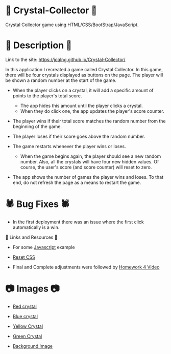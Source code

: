 # 💎 Crystal-Collector 💎 
Crystal Collector game using HTML/CSS/BootStrap/JavaScript.

# 📝 Description 📝
Link to the site: https://jcqlng.github.io/Crystal-Collector/

In this application I recreated a game called Crystal Collector. In this game, there will be four crystals displayed as buttons on the page. The player will be shown a random number at the start of the game.

   * When the player clicks on a crystal, it will add a specific amount of points to the player's total score. 

     * The app hides this amount until the player clicks a crystal.
     * When they do click one, the app updates the player's score counter.

   * The player wins if their total score matches the random number from the beginning of the game.

   * The player loses if their score goes above the random number.

   * The game restarts whenever the player wins or loses.

     * When the game begins again, the player should see a new random number. Also, all the crystals will have four new hidden values. Of course, the user's score (and score counter) will reset to zero.

   * The app shows the number of games the player wins and loses. To that end, do not refresh the page as a means to restart the game.
   
# 🕷️ Bug Fixes 🕷️

* In the first deployment there was an issue where the first click automatically is a win. 

🔗 Links and Resources 🔗
* For some [Javascript](https://codepen.io/karadi/pen/dvoPaP) example 

* [Reset CSS](https://meyerweb.com/eric/tools/css/reset/)

* Final and Complete adjustments were followed by [Homework 4 Video](https://www.youtube.com/watch?v=ki36iUBbCDY&feature=youtu.be) 


# 📷 Images 📷
  * [Red crystal](https://www.google.com/url?sa=i&url=http%3A%2F%2Fwww.crystalcompany.com%2Fdiamond-red.html&psig=AOvVaw3NoQ4SHSZOQ7pXizcTG7gC&ust=1587939527084000&source=images&cd=vfe&ved=0CAIQjRxqFwoTCKCnre3NhOkCFQAAAAAdAAAAABAE)

  * [Blue crystal](https://www.google.com/url?sa=i&url=http%3A%2F%2Fwww.thejewelleryeditor.com%2Fwhats-on%2Fauctions%2Fflawless-vivid-blue-diamond-renamed-the-winston-blue-and-sets-new-world-record%2F&psig=AOvVaw3PCMIFg88jZLzezRdLkmho&ust=1587939768115000&source=images&cd=vfe&ved=0CAIQjRxqFwoTCLj746_PhOkCFQAAAAAdAAAAABAc)

  * [Yellow Crystal](https://www.google.com/url?sa=i&url=https%3A%2F%2Fgeology.com%2Fdiamond%2Fyellow-diamonds%2F&psig=AOvVaw1wqBnqP7IDdtE7mVnM1cQy&ust=1587941228626000&source=images&cd=vfe&ved=0CAIQjRxqFwoTCKjhwJjUhOkCFQAAAAAdAAAAABAH)

  * [Green Crystal](https://www.google.com/url?sa=i&url=https%3A%2F%2Fwww.nwgems.com%2Fproducts%2Fnatural-extra-fine-rich-green-diamond-round-vs2-si1-africa-extra-fine-grade&psig=AOvVaw2pMzbyd1iAbbOOceSKEb0z&ust=1588097594313000&source=images&cd=vfe&ved=2ahUKEwjI3ovZmonpAhVGOK0KHeH7D8cQr4kDegUIARCMAw)

  * [Background Image](ttps://pixabay.com/illustrations/quatrefoil-pattern-teal-green-898081/)



